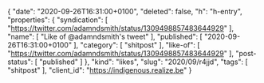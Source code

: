 {
  "date": "2020-09-26T16:31:00+0100",
  "deleted": false,
  "h": "h-entry",
  "properties": {
    "syndication": [
      "https://twitter.com/adamndsmith/status/1309498857483644929"
    ],
    "name": [
      "Like of @adamndsmith's tweet"
    ],
    "published": [
      "2020-09-26T16:31:00+0100"
    ],
    "category": [
      "shitpost"
    ],
    "like-of": [
      "https://twitter.com/adamndsmith/status/1309498857483644929"
    ],
    "post-status": [
      "published"
    ]
  },
  "kind": "likes",
  "slug": "2020/09/r4jjd",
  "tags": [
    "shitpost"
  ],
  "client_id": "https://indigenous.realize.be"
}
